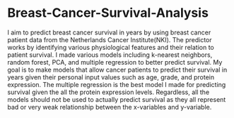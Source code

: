 # Breast-Cancer-Survival-Analysis
I aim to predict breast cancer survival in years by using breast cancer patient data from the Netherlands Cancer Institute(NKI). The predictor works by identifying various physiological features and their relation to patient survival. I made various models including k-nearest neighbors, random forest, PCA, and multiple regression to better predict survival. My goal is to make models that allow cancer patients to predict their survival in years given their personal input values such as age, grade, and protein expression. The multiple regression is the best model I made for predicting survival given the all the protein expression levels. Regardless, all the models should not be used to actually predict survival as they all represent bad or very weak relationship between the x-variables and y-variable. 
